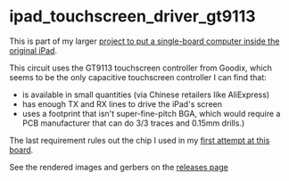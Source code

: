 # ipad_touchscreen_driver_gt9113

This is part of my larger [project to put a single-board computer inside the original iPad](https://hackaday.io/project/177256-put-a-modern-sbc-into-an-original-ipad).

This circuit uses the GT9113 touchscreen controller from Goodix, which seems to be the only capacitive touchscreen controller I can find that:
- is available in small quantities (via Chinese retailers like AliExpress)
- has enough TX and RX lines to drive the iPad's screen
- uses a footprint that isn't super-fine-pitch BGA, which would require a PCB manufacturer that can do 3/3 traces and 0.15mm drills.)

The last requirement rules out the chip I used in my [first attempt at this board](https://github.com/EvanKrall/ipad_touchscreen_driver).

See the rendered images and gerbers on the [releases page](https://github.com/EvanKrall/ipad_touchscreen_driver_gt9113/releases/latest/)
